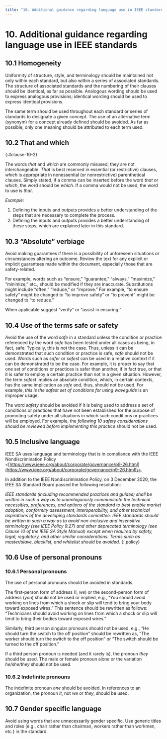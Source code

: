 ```yaml
---
title: "10. Additional guidance regarding language use in IEEE standards"
---
```


# 10. Additional guidance regarding language use in IEEE standards

## 10.1 Homogeneity

Uniformity of structure, style, and terminology should be maintained not only within each standard, but also within a series of associated standards. The structure of associated standards and the numbering of their clauses should be identical, as far as possible. Analogous wording should be used to express analogous provisions; identical wording should be used to express identical provisions.

The same term should be used throughout each standard or series of standards to designate a given concept. The use of an alternative term (synonym) for a concept already defined should be avoided. As far as possible, only one meaning should be attributed to each term used.

## 10.2 That and which
{:#clause-10-2}

The words *that* and *which* are commonly misused; they are not interchangeable. *That* is best reserved in essential (or restrictive) clauses, *which* is appropriate in nonessential (or nonrestrictive) parenthetical clauses. Simply stated, if a comma can be inserted before the word *that* or *which*, the word should be *which*. If a comma would not be used, the word to use is *that*.

*Example:*

1. Defining the inputs and outputs provides a better understanding of the steps that are necessary to complete the process.
2. Defining the inputs and outputs provides a better understanding of these steps, which are explained later in this standard.

## 10.3 “Absolute” verbiage

Avoid making guarantees if there is a possibility of unforeseen situations or circumstances altering an outcome. Review the text for any explicit or implicit guarantees made within the document, especially those that are safety-related.

For example, words such as “ensure,” “guarantee,” “always,” “maximize,” “minimize,” etc., should be modified if they are inaccurate. Substitutions might include “often,” “reduce,” or “improve.” For example, “to ensure safety” might be changed to “to improve safety” or “to prevent” might be changed to “to reduce.”

When applicable suggest “verify” or “assist in ensuring.”

## 10.4 Use of the terms safe or safety

Avoid the use of the word *safe* in a standard unless the condition or practice referenced by the word *safe* has been tested under all cases as being, in fact, safe. Typically, this is not the case. Thus, unless it can be demonstrated that such condition or practice is safe, *safe* should not be used. Words such as *safer* or *safest* can be used in a relative context if it can be demonstrated to be the case. For example, it is proper to say that one set of conditions or practices is safer than another, if in fact true, or that it is safer to employ a certain practice than not in a given situation. However, the term *safest* implies an absolute condition, which, in certain contexts, has the same implication as *safe* and, thus, should not be used. For example, *this is the safest set of conditions for using waveguide* is an improper usage.

The word *safety* should be avoided if it is being used to address a set of conditions or practices that have not been established for the purpose of promoting safety under all situations in which such conditions or practices will be employed. For example, the *following 10 safety considerations should be reviewed before implementing this practice* should not be used.

## 10.5 Inclusive language

IEEE SA uses language and terminology that is in compliance with the IEEE Nondiscrimination Policy \<[https://www.ieee.org/about/corporate/governance/p9-26.html](https://www.ieee.org/about/corporate/governance/p9-26.html)\>.

In addition to the IEEE Nondiscrimination Policy, on 3 December 2020, the IEEE SA Standard Board passed the following resolution:

*IEEE standards (including recommended practices and guides) shall be written in such a way as to unambiguously communicate the technical necessities, preferences, and options of the standard to best enable market adoption, conformity assessment, interoperability, and other technical aspirations of the developing standards committee. IEEE standards should be written in such a way as to avoid non-inclusive and insensitive terminology (see IEEE Policy 9.27) and other deprecated terminology (see Clause 10 of the IEEE SA Style Manual) except when required by safety, legal, regulatory, and other similar considerations. Terms such as master/slave, blacklist, and whitelist should be avoided.*
{:.policy}

## 10.6 Use of personal pronouns

### 10.6.1 Personal pronouns

The use of personal pronouns should be avoided in standards.

The first-person form of address (I, *we*) or the second-person form of address (*you*) should not be used or implied, e.g., “You should avoid working on lines from which a shock or slip will tend to bring your body toward exposed wires.” This sentence should be rewritten as follows: “Technicians should avoid working on lines from which a shock or slip will tend to bring their bodies toward exposed wires.”

Similarly, third person singular pronouns should not be used, e.g., “He should turn the switch to the off position” should be rewritten as, “The worker should turn the switch to the off position” or “The switch should be turned to the off position.”

If a third person pronoun is needed (and it rarely is), the pronoun *they* should be used. The male or female pronoun alone or the variation *he/she/they* should not be used.

### 10.6.2 Indefinite pronouns

The indefinite pronoun *one* should be avoided. In references to an organization, the pronoun *it*, not *we* or *they*, should be used.

## 10.7 Gender specific language

Avoid using words that are unnecessarily gender specific. Use generic titles and roles (e.g., chair rather than chairman, workers rather than workmen, etc.) in the standard.
